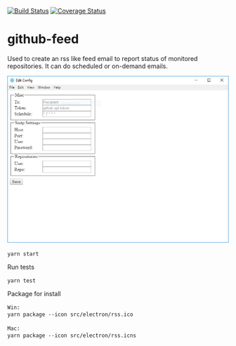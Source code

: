 [![Build Status](https://travis-ci.org/bookman25/github-feed.svg?branch=master)](https://travis-ci.org/bookman25/github-feed)
[![Coverage Status](https://coveralls.io/repos/github/bookman25/github-feed/badge.svg?branch=master)](https://coveralls.io/github/bookman25/github-feed?branch=master)

# github-feed

Used to create an rss like feed email to report status of monitored repositories.
It can do scheduled or on-demand emails.

![](screenshot.png)

```
yarn start
```

Run tests
```
yarn test
```

Package for install
```
Win:
yarn package --icon src/electron/rss.ico

Mac:
yarn package --icon src/electron/rss.icns
```